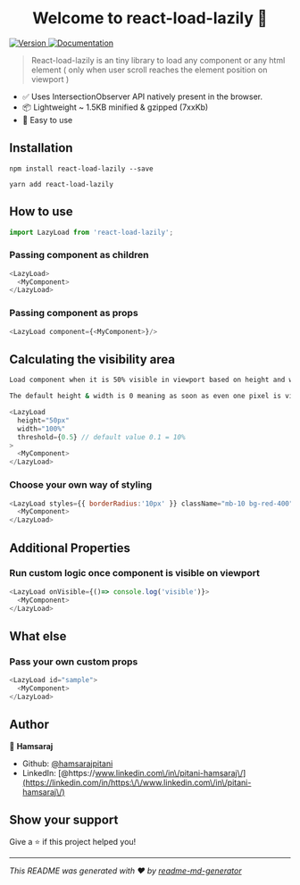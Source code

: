 <h1 align="center">Welcome to react-load-lazily 🦥</h1>
<p>
  <a href="https://www.npmjs.com/package/react-load-lazily" target="_blank">
    <img alt="Version" src="https://img.shields.io/npm/v/react-load-lazily.svg">
  </a>
  <a href="-" target="_blank">
    <img alt="Documentation" src="https://img.shields.io/badge/documentation-yes-brightgreen.svg" />
  </a>
</p>

> React-load-lazily is an tiny library to load any component or any html element ( only when user scroll reaches the element position on viewport )

- ✅ Uses IntersectionObserver API natively present in the browser.
- 📦 Lightweight ~ 1.5KB minified & gzipped (7xxKb)
- 🚀 Easy to use

## Installation

```
npm install react-load-lazily --save
```
```
yarn add react-load-lazily
```

## How to use

```js
import LazyLoad from 'react-load-lazily';
```
### Passing component as children

```js
<LazyLoad>
  <MyComponent>
</LazyLoad>
```
### Passing component as props

```js
<LazyLoad component={<MyComponent>}/>
 ```
## Calculating the visibility area
```sh
Load component when it is 50% visible in viewport based on height and width provided to which browser to calcualte the visibility area.

The default height & width is 0 meaning as soon as even one pixel is visible it load's component
```

```js
<LazyLoad
  height="50px"
  width="100%"
  threshold={0.5} // default value 0.1 = 10%
>
  <MyComponent>
</LazyLoad>
```

<!-- ### Styling component prior to loading. -->

<!-- #### Use predefined height and width props -->

<!-- ```js
<LazyLoad height="500px" width="90%">
  <MyComponent>
</LazyLoad>
``` -->
### Choose your own way of styling

```js
<LazyLoad styles={{ borderRadius:'10px' }} className="mb-10 bg-red-400" id="myComponent">
  <MyComponent>
</LazyLoad>
```

## Additional Properties

### Run custom logic once component is visible on viewport

```js
<LazyLoad onVisible={()=> console.log('visible')}>
  <MyComponent>
</LazyLoad>
```
## What else

### Pass your own custom props
```js
<LazyLoad id="sample">
  <MyComponent>
</LazyLoad>
```
## Author

👤 **Hamsaraj**

* Github: [@hamsarajpitani](https://github.com/hamsarajpitani)
* LinkedIn: [@https:\/\/www.linkedin.com\/in\/pitani-hamsaraj\/](https://linkedin.com/in/https:\/\/www.linkedin.com\/in\/pitani-hamsaraj\/)

## Show your support

Give a ⭐️ if this project helped you!

***
_This README was generated with ❤️ by [readme-md-generator](https://github.com/kefranabg/readme-md-generator)_
